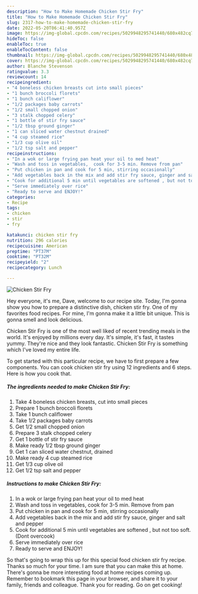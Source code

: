 ```yaml
---
description: "How to Make Homemade Chicken Stir Fry"
title: "How to Make Homemade Chicken Stir Fry"
slug: 2317-how-to-make-homemade-chicken-stir-fry
date: 2022-05-20T06:41:40.957Z
image: https://img-global.cpcdn.com/recipes/5029948295741440/680x482cq70/chicken-stir-fry-recipe-main-photo.jpg
hideToc: false
enableToc: true
enableTocContent: false
thumbnail: https://img-global.cpcdn.com/recipes/5029948295741440/680x482cq70/chicken-stir-fry-recipe-main-photo.jpg
cover: https://img-global.cpcdn.com/recipes/5029948295741440/680x482cq70/chicken-stir-fry-recipe-main-photo.jpg
author: Blanche Stevenson
ratingvalue: 3.3
reviewcount: 14
recipeingredient:
- "4 boneless chicken breasts cut into small pieces"
- "1 bunch broccoli florets"
- "1 bunch califlower"
- "1/2 packages baby carrots"
- "1/2 small chopped onion"
- "3 stalk chopped celery"
- "1 bottle of stir fry sauce"
- "1/2 tbsp ground ginger"
- "1 can sliced water chestnut drained"
- "4 cup steamed rice"
- "1/3 cup olive oil"
- "1/2 tsp salt and pepper"
recipeinstructions:
- "In a wok or large frying pan heat your oil to med heat"
- "Wash and toss in vegetables,  cook for 3-5 min. Remove from pan"
- "Put chicken in pan and cook for 5 min, stirring occasionally"
- "Add vegetables back in the mix and add stir fry sauce, ginger and salt and pepper"
- "Cook for additional 5 min until vegetables are softened , but not too soft. (Dont overcook)"
- "Serve immediately over rice"
- "Ready to serve and ENJOY!"
categories:
- Recipe
tags:
- chicken
- stir
- fry

katakunci: chicken stir fry 
nutrition: 296 calories
recipecuisine: American
preptime: "PT37M"
cooktime: "PT32M"
recipeyield: "2"
recipecategory: Lunch

---
```



![Chicken Stir Fry](https://img-global.cpcdn.com/recipes/5029948295741440/680x482cq70/chicken-stir-fry-recipe-main-photo.jpg)

Hey everyone, it's me, Dave, welcome to our recipe site. Today, I'm gonna show you how to prepare a distinctive dish, chicken stir fry. One of my favorites food recipes. For mine, I'm gonna make it a little bit unique. This is gonna smell and look delicious.

Chicken Stir Fry is one of the most well liked of recent trending meals in the world. It's enjoyed by millions every day. It's simple, it's fast, it tastes yummy. They're nice and they look fantastic. Chicken Stir Fry is something which I've loved my entire life.




To get started with this particular recipe, we have to first prepare a few components. You can cook chicken stir fry using 12 ingredients and 6 steps. Here is how you cook that.

<!--inarticleads1-->

##### The ingredients needed to make Chicken Stir Fry:

1. Take 4 boneless chicken breasts, cut into small pieces
1. Prepare 1 bunch broccoli florets
1. Take 1 bunch califlower
1. Take 1/2 packages baby carrots
1. Get 1/2 small chopped onion
1. Prepare 3 stalk chopped celery
1. Get 1 bottle of stir fry sauce
1. Make ready 1/2 tbsp ground ginger
1. Get 1 can sliced water chestnut, drained
1. Make ready 4 cup steamed rice
1. Get 1/3 cup olive oil
1. Get 1/2 tsp salt and pepper




<!--inarticleads2-->

##### Instructions to make Chicken Stir Fry:

1. In a wok or large frying pan heat your oil to med heat
1. Wash and toss in vegetables,  cook for 3-5 min. Remove from pan
1. Put chicken in pan and cook for 5 min, stirring occasionally
1. Add vegetables back in the mix and add stir fry sauce, ginger and salt and pepper
1. Cook for additional 5 min until vegetables are softened , but not too soft. (Dont overcook)
1. Serve immediately over rice
1. Ready to serve and ENJOY!



So that's going to wrap this up for this special food chicken stir fry recipe. Thanks so much for your time. I am sure that you can make this at home. There's gonna be more interesting food at home recipes coming up. Remember to bookmark this page in your browser, and share it to your family, friends and colleague. Thank you for reading. Go on get cooking!
